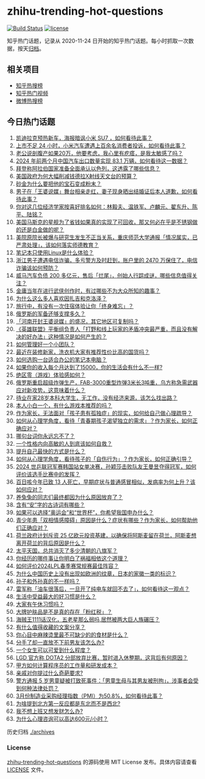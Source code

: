# zhihu-trending-hot-questions

[![Build Status](https://github.com/justjavac/zhihu-trending-hot-questions/workflows/ci/badge.svg?branch=master)](https://github.com/justjavac/zhihu-trending-hot-questions/actions)
[![license](https://img.shields.io/github/license/justjavac/zhihu-trending-hot-questions)](https://github.com/justjavac/zhihu-trending-hot-questions/blob/master/LICENSE)

知乎热门话题，记录从 2020-11-24
日开始的知乎热门话题。每小时抓取一次数据，按天[归档](./archives)。

## 相关项目

- [知乎热搜榜](https://github.com/justjavac/zhihu-trending-top-search)
- [知乎热门视频](https://github.com/justjavac/zhihu-trending-hot-video)
- [微博热搜榜](https://github.com/justjavac/weibo-trending-hot-search)

## 今日热门话题

<!-- BEGIN -->
<!-- 最后更新时间 Mon Apr 01 2024 07:01:58 GMT+0800 (China Standard Time) -->

1. [凯迪拉克预热新车，海报暗讽小米 SU7 ，如何看待此事？](https://www.zhihu.com/question/651039824)
1. [上市不足 24 小时，小米汽车遭遇上百余名消费者投诉，如何看待此事？](https://www.zhihu.com/question/650873237)
1. [老公说剖腹产如果20万，他要考虑，我心里有疙瘩，是我太敏感了吗？](https://www.zhihu.com/question/650962223)
1. [2024 年前两个月中国汽车出口数量实现 83.1 万辆，如何看待这一数据？](https://www.zhihu.com/question/647997541)
1. [拜登称阿拉伯国家准备全面承认以色列，这透露了哪些信息？](https://www.zhihu.com/question/650873884)
1. [美国政府为何大幅削减钱德拉X射线天文台的预算？](https://www.zhihu.com/question/650874428)
1. [砂金为什么要把他的宝石变成粉末？](https://www.zhihu.com/question/650477402)
1. [男子在「王婆说媒」舞台相亲走红，妻子现身晒出结婚证后本人道歉，如何看待此事？](https://www.zhihu.com/question/651032003)
1. [你对这几位经济学家按喜好排名如何：林毅夫、温铁军、卢麟元、翟东升、陈平、陆铭？](https://www.zhihu.com/question/650359709)
1. [美国马斯克的星舰为了省钱如果真的实现了可回收，那又何必在乎是不锈钢做的还是白金做的呢？](https://www.zhihu.com/question/650816660)
1. [美院原院长被爆与研究生发生不正当关系，重庆师范大学通报「情况属实，已严肃处理」，该如何落实师德教育？](https://www.zhihu.com/question/650990379)
1. [笔记本只使用Linux是什么体验？](https://www.zhihu.com/question/54403217)
1. [浙江男子遭遇电信诈骗，多亏警方及时赶到，账户里的 2470 万保住了，电信诈骗该如何预防？](https://www.zhihu.com/question/650973649)
1. [威马汽车负债 200 多亿元，售后「烂尾」，创始人行踪成谜，哪些信息值得关注？](https://www.zhihu.com/question/651044908)
1. [金庸当年在进行武侠创作时，有过哪些不为大众所知的趣事？](https://www.zhihu.com/question/646969437)
1. [为什么这么多人喜欢因扎吉和克洛泽？](https://www.zhihu.com/question/31476277)
1. [旅行中，有没有一次住宿体验让你「终身难忘」？](https://www.zhihu.com/question/648669793)
1. [俄罗斯的军备还够支撑多久？](https://www.zhihu.com/question/581137923)
1. [「河南开封王婆说媒」的盛况，其它地区可复制吗？](https://www.zhihu.com/question/650742330)
1. [《英雄联盟》平衡组负责人「打野和线上玩家的矛盾冲突最严重，而且没有解决的好办法」这种情况是如何产生的？](https://www.zhihu.com/question/650708077)
1. [如何管理好一个小团队？](https://www.zhihu.com/question/20894963)
1. [最近在装修新家，洗衣机大家有推荐性价比高的国货吗？](https://www.zhihu.com/question/648283849)
1. [如何选购一台适合办公的笔记本电脑？](https://www.zhihu.com/question/648158119)
1. [如果你的收入每个月达到了15000，你的生活会有什么不一样?](https://www.zhihu.com/question/644566801)
1. [绝区零（游戏）体验感如何？](https://www.zhihu.com/question/650984902)
1. [俄罗斯重启超级炸弹生产，FAB-3000重型炸弹3米长3吨重，乌方称急需武器应对新攻势，这意味着什么？](https://www.zhihu.com/question/650930138)
1. [待业在家28岁本科大学生，无工作，没有经济来源，该怎么找出路？](https://www.zhihu.com/question/650638619)
1. [本人小白一个，有什么游戏本推荐的吗？](https://www.zhihu.com/question/647537926)
1. [作为家长，无法面对「孩子患有孤独症」的现实，如何给自己做心理疏导？](https://www.zhihu.com/question/650540357)
1. [如何从心理学角度，看待「青春期孩子渴望独立的需求」？作为家长，如何正确应对？](https://www.zhihu.com/question/649386657)
1. [哪句台词你永远忘不了？](https://www.zhihu.com/question/38181067)
1. [一个性格内向高敏的人到底该如何自救？](https://www.zhihu.com/question/650636167)
1. [提升自己最快的方式是什么？](https://www.zhihu.com/question/625462407)
1. [如何从心理学角度，看待孩子的「自伤行为」？作为家长，如何正确引导？](https://www.zhihu.com/question/650473107)
1. [2024 世乒联冠军赛韩国站女单决赛，孙颖莎击败队友王曼昱夺得冠军，如何评价该选手比赛中的发挥？](https://www.zhihu.com/question/651033947)
1. [百日咳今年已致 13 人死亡，早期症状与普通感冒相似，发病率为何上升？该如何应对？](https://www.zhihu.com/question/650971595)
1. [养兔兔的同志们最终都因为什么原因放弃了？](https://www.zhihu.com/question/373587068)
1. [含有“安”字的古诗词有哪些？](https://www.zhihu.com/question/650931532)
1. [如果可以选择“奥运会”和“世界杯”，你希望我国申办什么？](https://www.zhihu.com/question/649854866)
1. [青少年患「双相情感障碍」原因是什么？症状有哪些？作为家长，如何帮助他们正确应对？](https://www.zhihu.com/question/650557477)
1. [荷兰政府计划斥资 25 亿欧元投资基建，以确保将阿斯麦留在荷兰，阿斯麦想离开荷兰的背后原因是什么？](https://www.zhihu.com/question/650721387)
1. [太平天国，总共消灭了多少清朝的八旗军？](https://www.zhihu.com/question/649037562)
1. [你经历的哪件事让你明白了祸福相依这个道理？](https://www.zhihu.com/question/430458081)
1. [如何评价2024LPL春季赛常规赛最佳阵容？](https://www.zhihu.com/question/651025626)
1. [为什么中国历史上没有出现如欧洲的纹章，日本的家徽一类的标识？](https://www.zhihu.com/question/650666965)
1. [孙子和外孙真的不一样吗？](https://www.zhihu.com/question/520600758)
1. [雷军称「油车很落后，一旦开了纯电车就回不去了」，如何看待这一观点？](https://www.zhihu.com/question/650684769)
1. [生活中受益最大的好习惯是什么？](https://www.zhihu.com/question/291913952)
1. [大家有午休习惯吗？](https://www.zhihu.com/question/650632585)
1. [大牌护肤品是不是真的存在「粉红税」？](https://www.zhihu.com/question/650293509)
1. [海贼王1111话汉化，五老星那么弱吗,居然被两大巨人族碾压？](https://www.zhihu.com/question/649700959)
1. [有什么值得收藏的文案分享？](https://www.zhihu.com/question/650716570)
1. [你心目中麻辣烫里最不可缺少的的食材是什么？](https://www.zhihu.com/question/648723856)
1. [分手了却一直放不下前男友该怎么办?](https://www.zhihu.com/question/650633545)
1. [一个女生可以可爱到什么程度？](https://www.zhihu.com/question/266586355)
1. [LGD 官方称 DOTA2 分部放弃比赛，暂时进入休整期，这背后有何原因？](https://www.zhihu.com/question/650772189)
1. [甲方如何计算程序员的工作量和研发成本？](https://www.zhihu.com/question/650167614)
1. [亲戚对你提过什么奇葩要求?](https://www.zhihu.com/question/610458084)
1. [警方通报 5 岁男童疑被打致死事件：「男童生母与其男友被刑拘」，涉事者会受到何种法律处罚？](https://www.zhihu.com/question/651025059)
1. [3月份制造业采购经理指数（PMI）为50.8%，如何看待此事？](https://www.zhihu.com/question/650994566)
1. [为啥提到北方第一反应都是东北而不是西北?](https://www.zhihu.com/question/435214752)
1. [我不想上班又想发财怎么办?](https://www.zhihu.com/question/650794179)
1. [为什么心理咨询可以高达600元/小时？](https://www.zhihu.com/question/492318587)

<!-- END -->

历史归档 [./archives](./archives)

### License

[zhihu-trending-hot-questions](https://github.com/justjavac/zhihu-trending-hot-questions)
的源码使用 MIT License 发布。具体内容请查看 [LICENSE](./LICENSE) 文件。
